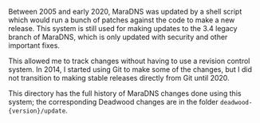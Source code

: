 Between 2005 and early 2020, MaraDNS was updated by a shell script which
would run a bunch of patches against the code to make a new release.
This system is still used for making updates to the 3.4 legacy
branch of MaraDNS, which is only updated with security and other
important fixes.

This allowed me to track changes without having to use a revision control
system.  In 2014, I started using Git to make some of the changes, but I
did not transition to making stable releases directly from Git until 2020.

This directory has the full history of MaraDNS changes done using this 
system; the corresponding Deadwood changes are in the folder 
`deadwood-{version}/update`.
